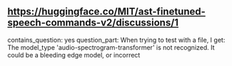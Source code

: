 ## https://huggingface.co/MIT/ast-finetuned-speech-commands-v2/discussions/1

contains_question: yes
question_part: When trying to test with a file, I get: The model_type 'audio-spectrogram-transformer' is not recognized. It could be a bleeding edge model, or incorrect